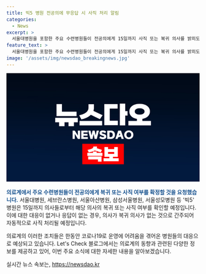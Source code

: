 ```yaml
---
title: 빅5 병원 전공의에 무응답 시 사직 처리 알림
categories:
  - News
excerpt: >
  서울대병원을 포함한 주요 수련병원들이 전공의에게 15일까지 사직 또는 복귀 의사를 밝히도록 요구했습니다. 빅5 병원으로 불리는 이 병원들은 복귀 의사를 확인하는 문자를 발송하며, 미응답이나 복귀 의사가 없을 경우 자동 사직 처리될 예정입니다. 이로써 의사들의 이동이 가속화될 것으로 보입니다.
feature_text: >
  서울대병원을 포함한 주요 수련병원들이 전공의에게 15일까지 사직 또는 복귀 의사를 밝히도록 요구했습니다. 빅5 병원으로 불리는 이 병원들은 복귀 의사를 확인하는 문자를 발송하며, 미응답이나 복귀 의사가 없을 경우 자동 사직 처리될 예정입니다. 이로써 의사들의 이동이 가속화될 것으로 보입니다.
image: '/assets/img/newsdao_breakingnews.jpg'
---
```


<p><img src="/assets/img/newsdao_breakingnews.jpg" alt="pcversion 속보" /></p>

<p><b><span style="color: #1a5490;">의료계에서 주요 수련병원들이 전공의에게 복귀 또는 사직 여부를 확정할 것을 요청했습니다.</span></b> 서울대병원, 세브란스병원, 서울아산병원, 삼성서울병원, 서울성모병원 등 '빅5' 병원은 15일까지 의사들로부터 해당 의사의 복귀 또는 사직 여부를 확인할 예정입니다. 이에 대한 대응이 없거나 응답이 없는 경우, 의사가 복귀 의사가 없는 것으로 간주되어 자동적으로 사직 처리될 예정입니다.</p>

<p>의료계의 이러한 조치들은 한동안 코로나19로 운영에 어려움을 겪어온 병원들의 대응으로 예상되고 있습니다. Let's Check 블로그에서는 의료계의 동향과 관련된 다양한 정보를 제공하고 있어, 이번 주요 소식에 대한 자세한 내용을 알아보겠습니다.</p>
실시간 뉴스 속보는, <a href="https://newsdao.kr" rel="dofollow">https://newsdao.kr</a>


